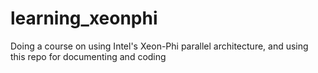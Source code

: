 # learning_xeonphi
Doing a course on using Intel's Xeon-Phi parallel architecture, and using this repo for documenting and coding
